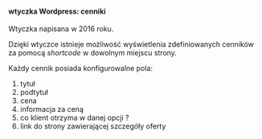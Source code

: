 #### wtyczka Wordpress: cenniki

Wtyczka napisana w 2016 roku.  
  
Dzięki wtyczce istnieje możliwość wyświetlenia zdefiniowanych cenników za pomocą *shortcode* w dowolnym miejscu strony.  
  
Każdy cennik posiada konfigurowalne pola:
1. tytuł
1. podtytuł
1. cena
1. informacja za ceną
1. co klient otrzyma w danej opcji ?
1. link do strony zawierającej szczegóły oferty